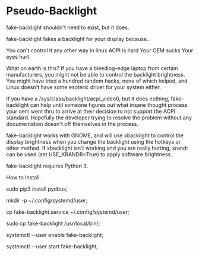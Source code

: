 # Pseudo-Backlight

fake-backlight shouldn't need to exist, but it does.

fake-backlight fakes a backlight for your display because..

You can't control it any other way in linux
ACPI is hard
Your OEM sucks
Your eyes hurt

What on earth is this?
If you have a bleeding-edge laptop from certain manufacturers, you might not be able to control the backlight brightness. You might have tried a hundred random hacks, none of which helped, and Linux doesn't have some esoteric driver for your system either.

If you have a /sys/class/backlight/acpi_video0, but it does nothing, fake-backlight can help until someone figures out what insane thought process your oem went thru to arrive at their decision to not support the ACPI standard. Hopefully the developer trying to resolve the problem without any documentation doesn't off themselves in the process.

fake-backlight works with GNOME, and will use xbacklight to control the display brightness when you change the backlight using the hotkeys or other method. If xbacklight isn't working and you are really hurting, xrandr can be used (set USE_XRANDR=True) to apply software brightness.

fake-backlight requires Python 3.

How to Install.

sudo pip3 install pydbus;

mkdir -p ~/.config/systemd/user;

cp fake-backlight.service ~/.config/systemd/user;

sudo cp fake-backlight /usr/local/bin/;

systemctl --user enable fake-backlight;

systemctl --user start fake-backlight;
